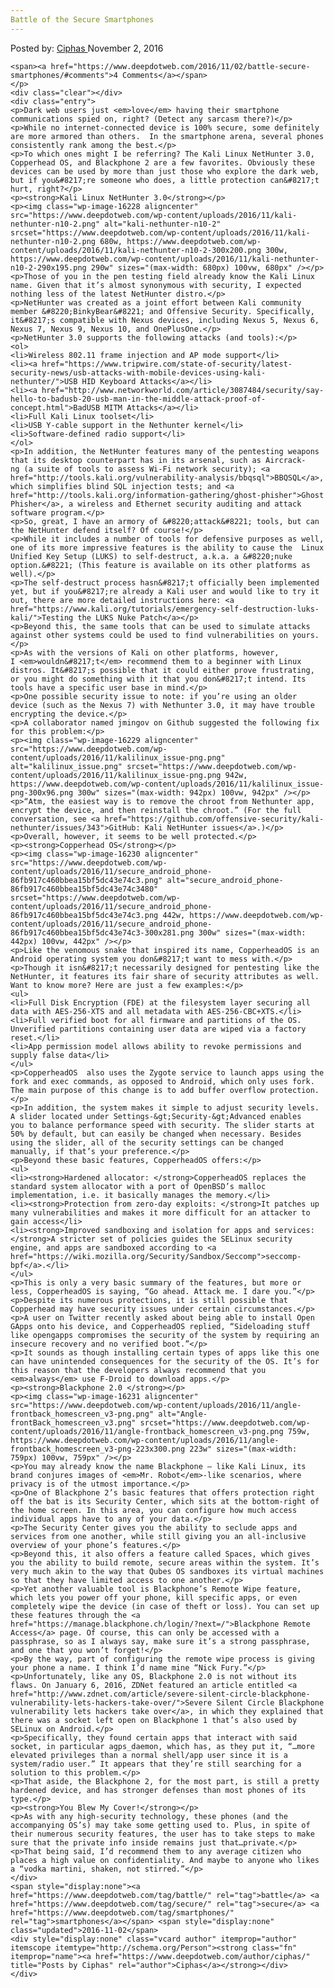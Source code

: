 ```yaml
---
Battle of the Secure Smartphones
---
```

<article class="post-listing post-16227 post type-post status-publish format-standard has-post-thumbnail hentry  tag-battle tag-secure tag-smartphones">
    <div class="post-inner">
        <span>Posted by: <a href="https://www.deepdotweb.com/author/ciphas/" title="">Ciphas </a></span>
    <span>November 2, 2016</span>
    
    <span><a href="https://www.deepdotweb.com/2016/11/02/battle-secure-smartphones/#comments">4 Comments</a></span>
    </p>
    <div class="clear"></div>
    <div class="entry">
    <p>Dark web users just <em>love</em> having their smartphone communications spied on, right? (Detect any sarcasm there?)</p>
    <p>While no internet-connected device is 100% secure, some definitely are more armored than others.  In the smartphone arena, several phones consistently rank among the best.</p>
    <p>To which ones might I be referring? The Kali Linux NetHunter 3.0, Copperhead OS, and Blackphone 2 are a few favorites. Obviously these devices can be used by more than just those who explore the dark web, but if you&#8217;re someone who does, a little protection can&#8217;t hurt, right?</p>
    <p><strong>Kali Linux NetHunter 3.0</strong></p>
    <p><img class="wp-image-16228 aligncenter" src="https://www.deepdotweb.com/wp-content/uploads/2016/11/kali-nethunter-n10-2.png" alt="kali-nethunter-n10-2" srcset="https://www.deepdotweb.com/wp-content/uploads/2016/11/kali-nethunter-n10-2.png 680w, https://www.deepdotweb.com/wp-content/uploads/2016/11/kali-nethunter-n10-2-300x200.png 300w, https://www.deepdotweb.com/wp-content/uploads/2016/11/kali-nethunter-n10-2-290x195.png 290w" sizes="(max-width: 680px) 100vw, 680px" /></p>
    <p>Those of you in the pen testing field already know the Kali Linux name. Given that it’s almost synonymous with security, I expected nothing less of the latest NetHunter distro.</p>
    <p>NetHunter was created as a joint effort between Kali community member &#8220;BinkyBear&#8221; and Offensive Security. Specifically, it&#8217;s compatible with Nexus devices, including Nexus 5, Nexus 6, Nexus 7, Nexus 9, Nexus 10, and OnePlusOne.</p>
    <p>NetHunter 3.0 supports the following attacks (and tools):</p>
    <ol>
    <li>Wireless 802.11 frame injection and AP mode support</li>
    <li><a href="https://www.tripwire.com/state-of-security/latest-security-news/usb-attacks-with-mobile-devices-using-kali-nethunter/">USB HID Keyboard Attacks</a></li>
    <li><a href="http://www.networkworld.com/article/3087484/security/say-hello-to-badusb-20-usb-man-in-the-middle-attack-proof-of-concept.html">BadUSB MITM Attacks</a></li>
    <li>Full Kali Linux toolset</li>
    <li>USB Y-cable support in the Nethunter kernel</li>
    <li>Software-defined radio support</li>
    </ol>
    <p>In addition, the NetHunter features many of the pentesting weapons that its desktop counterpart has in its arsenal, such as Aircrack-ng (a suite of tools to assess Wi-Fi network security); <a href="http://tools.kali.org/vulnerability-analysis/bbqsql">BBQSQL</a>, which simplifies blind SQL injection tests; and <a href="http://tools.kali.org/information-gathering/ghost-phisher">Ghost Phisher</a>, a wireless and Ethernet security auditing and attack software program.</p>
    <p>So, great, I have an armory of &#8220;attack&#8221; tools, but can the NetHunter defend itself? Of course!</p>
    <p>While it includes a number of tools for defensive purposes as well, one of its more impressive features is the ability to cause the  Linux Unified Key Setup (LUKS) to self-destruct, a.k.a. a &#8220;nuke option.&#8221; (This feature is available on its other platforms as well).</p>
    <p>The self-destruct process hasn&#8217;t officially been implemented yet, but if you&#8217;re already a Kali user and would like to try it out, there are more detailed instructions here: <a href="https://www.kali.org/tutorials/emergency-self-destruction-luks-kali/">Testing the LUKS Nuke Patch</a></p>
    <p>Beyond this, the same tools that can be used to simulate attacks against other systems could be used to find vulnerabilities on yours.</p>
    <p>As with the versions of Kali on other platforms, however, I <em>wouldn&#8217;t</em> recommend them to a beginner with Linux distros. It&#8217;s possible that it could either prove frustrating, or you might do something with it that you don&#8217;t intend. Its tools have a specific user base in mind.</p>
    <p>One possible security issue to note: if you’re using an older device (such as the Nexus 7) with Nethunter 3.0, it may have trouble encrypting the device.</p>
    <p>A collaborator named jmingov on Github suggested the following fix for this problem:</p>
    <p><img class="wp-image-16229 aligncenter" src="https://www.deepdotweb.com/wp-content/uploads/2016/11/kalilinux_issue-png.png" alt="kalilinux_issue.png" srcset="https://www.deepdotweb.com/wp-content/uploads/2016/11/kalilinux_issue-png.png 942w, https://www.deepdotweb.com/wp-content/uploads/2016/11/kalilinux_issue-png-300x96.png 300w" sizes="(max-width: 942px) 100vw, 942px" /></p>
    <p>“Atm, the easiest way is to remove the chroot from Nethunter app, encrypt the device, and then reinstall the chroot.” (For the full conversation, see <a href="https://github.com/offensive-security/kali-nethunter/issues/343">GitHub: Kali NetHunter issues</a>.)</p>
    <p>Overall, however, it seems to be well protected.</p>
    <p><strong>Copperhead OS</strong></p>
    <p><img class="wp-image-16230 aligncenter" src="https://www.deepdotweb.com/wp-content/uploads/2016/11/secure_android_phone-86fb917c460bbea15bf5dc43e74c3.png" alt="secure_android_phone-86fb917c460bbea15bf5dc43e74c3480" srcset="https://www.deepdotweb.com/wp-content/uploads/2016/11/secure_android_phone-86fb917c460bbea15bf5dc43e74c3.png 442w, https://www.deepdotweb.com/wp-content/uploads/2016/11/secure_android_phone-86fb917c460bbea15bf5dc43e74c3-300x281.png 300w" sizes="(max-width: 442px) 100vw, 442px" /></p>
    <p>Like the venomous snake that inspired its name, CopperheadOS is an Android operating system you don&#8217;t want to mess with.</p>
    <p>Though it isn&#8217;t necessarily designed for pentesting like the NetHunter, it features its fair share of security attributes as well. Want to know more? Here are just a few examples:</p>
    <ul>
    <li>Full Disk Encryption (FDE) at the filesystem layer securing all data with AES-256-XTS and all metadata with AES-256-CBC+XTS.</li>
    <li>Full verified boot for all firmware and partitions of the OS. Unverified partitions containing user data are wiped via a factory reset.</li>
    <li>App permission model allows ability to revoke permissions and supply false data</li>
    </ul>
    <p>CopperheadOS  also uses the Zygote service to launch apps using the fork and exec commands, as opposed to Android, which only uses fork. The main purpose of this change is to add buffer overflow protection.</p>
    <p>In addition, the system makes it simple to adjust security levels. A slider located under Settings-&gt;Security-&gt;Advanced enables you to balance performance speed with security. The slider starts at 50% by default, but can easily be changed when necessary. Besides using the slider, all of the security settings can be changed manually, if that’s your preference.</p>
    <p>Beyond these basic features, CopperheadOS offers:</p>
    <ul>
    <li><strong>Hardened allocator: </strong>CopperheadOS replaces the standard system allocator with a port of OpenBSD’s malloc implementation, i.e. it basically manages the memory.</li>
    <li><strong>Protection from zero-day exploits: </strong>It patches up many vulnerabilities and makes it more difficult for an attacker to gain access</li>
    <li><strong>Improved sandboxing and isolation for apps and services: </strong>A stricter set of policies guides the SELinux security engine, and apps are sandboxed according to <a href="https://wiki.mozilla.org/Security/Sandbox/Seccomp">seccomp-bpf</a>.</li>
    </ul>
    <p>This is only a very basic summary of the features, but more or less, CopperheadOS is saying, “Go ahead. Attack me. I dare you.”</p>
    <p>Despite its numerous protections, it is still possible that Copperhead may have security issues under certain circumstances.</p>
    <p>A user on Twitter recently asked about being able to install Open GApps onto his device, and CopperheadOS replied, “Sideloading stuff like opengapps compromises the security of the system by requiring an insecure recovery and no verified boot.”</p>
    <p>It sounds as though installing certain types of apps like this one can have unintended consequences for the security of the OS. It’s for this reason that the developers always recommend that you <em>always</em> use F-Droid to download apps.</p>
    <p><strong>Blackphone 2.0 </strong></p>
    <p><img class="wp-image-16231 aligncenter" src="https://www.deepdotweb.com/wp-content/uploads/2016/11/angle-frontback_homescreen_v3-png.png" alt="Angle-frontBack_homescreen_v3.png" srcset="https://www.deepdotweb.com/wp-content/uploads/2016/11/angle-frontback_homescreen_v3-png.png 759w, https://www.deepdotweb.com/wp-content/uploads/2016/11/angle-frontback_homescreen_v3-png-223x300.png 223w" sizes="(max-width: 759px) 100vw, 759px" /></p>
    <p>You may already know the name Blackphone – like Kali Linux, its brand conjures images of <em>Mr. Robot</em>-like scenarios, where privacy is of the utmost importance.</p>
    <p>One of Blackphone 2’s basic features that offers protection right off the bat is its Security Center, which sits at the bottom-right of the home screen. In this area, you can configure how much access individual apps have to any of your data.</p>
    <p>The Security Center gives you the ability to seclude apps and services from one another, while still giving you an all-inclusive overview of your phone’s features.</p>
    <p>Beyond this, it also offers a feature called Spaces, which gives you the ability to build remote, secure areas within the system. It’s very much akin to the way that Qubes OS sandboxes its virtual machines so that they have limited access to one another.</p>
    <p>Yet another valuable tool is Blackphone’s Remote Wipe feature, which lets you power off your phone, kill specific apps, or even completely wipe the device (in case of theft or loss). You can set up these features through the <a href="https://manage.blackphone.ch/login/?next=/">Blackphone Remote Access</a> page. Of course, this can only be accessed with a passphrase, so as I always say, make sure it’s a strong passphrase, and one that you won’t forget!</p>
    <p>By the way, part of configuring the remote wipe process is giving your phone a name. I think I’d name mine “Nick Fury.”</p>
    <p>Unfortunately, like any OS, Blackphone 2.0 is not without its flaws. On January 6, 2016, ZDNet featured an article entitled <a href="http://www.zdnet.com/article/severe-silent-circle-blackphone-vulnerability-lets-hackers-take-over/">Severe Silent Circle Blackphone vulnerability lets hackers take over</a>, in which they explained that there was a socket left open on Blackphone 1 that’s also used by SELinux on Android.</p>
    <p>Specifically, they found certain apps that interact with said socket, in particular agps_daemon, which has, as they put it, “…more elevated privileges than a normal shell/app user since it is a system/radio user.” It appears that they’re still searching for a solution to this problem.</p>
    <p>That aside, the Blackphone 2, for the most part, is still a pretty hardened device, and has stronger defenses than most phones of its type.</p>
    <p><strong>You Blew My Cover!</strong></p>
    <p>As with any high-security technology, these phones (and the accompanying OS’s) may take some getting used to. Plus, in spite of their numerous security features, the user has to take steps to make sure that the private info inside remains just that…private.</p>
    <p>That being said, I’d recommend them to any average citizen who places a high value on confidentiality. And maybe to anyone who likes a “vodka martini, shaken, not stirred.”</p>
    </div>
    <span style="display:none"><a href="https://www.deepdotweb.com/tag/battle/" rel="tag">battle</a> <a href="https://www.deepdotweb.com/tag/secure/" rel="tag">secure</a> <a href="https://www.deepdotweb.com/tag/smartphones/" rel="tag">smartphones</a></span> <span style="display:none" class="updated">2016-11-02</span>
    <div style="display:none" class="vcard author" itemprop="author" itemscope itemtype="http://schema.org/Person"><strong class="fn" itemprop="name"><a href="https://www.deepdotweb.com/author/ciphas/" title="Posts by Ciphas" rel="author">Ciphas</a></strong></div>
    </div>
</article>

